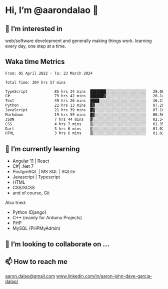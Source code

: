 # __Hi, I’m @aarondalao__ 👋 
## 👀 I’m interested in 
web/software development and generally making things work.
learning every day, one step at a time. 

## Waka time Metrics
<!--START_SECTION:waka-->

```txt
From: 05 April 2022 - To: 23 March 2024

Total Time: 304 hrs 57 mins

TypeScript            85 hrs 34 mins  ███████░░░░░░░░░░░░░░░░░░   28.06 %
C#                    79 hrs 42 mins  ██████▓░░░░░░░░░░░░░░░░░░   26.14 %
Text                  49 hrs 26 mins  ████░░░░░░░░░░░░░░░░░░░░░   16.21 %
Python                22 hrs 13 mins  █▓░░░░░░░░░░░░░░░░░░░░░░░   07.29 %
JavaScript            21 hrs 39 mins  █▓░░░░░░░░░░░░░░░░░░░░░░░   07.10 %
Markdown              19 hrs 59 mins  █▓░░░░░░░░░░░░░░░░░░░░░░░   06.56 %
JSON                  7 hrs 44 mins   ▓░░░░░░░░░░░░░░░░░░░░░░░░   02.54 %
CSS                   4 hrs 7 mins    ▒░░░░░░░░░░░░░░░░░░░░░░░░   01.35 %
Dart                  3 hrs 6 mins    ▒░░░░░░░░░░░░░░░░░░░░░░░░   01.02 %
HTML                  3 hrs 6 mins    ▒░░░░░░░░░░░░░░░░░░░░░░░░   01.02 %
```

<!--END_SECTION:waka-->

## 🌱 I’m currently learning 

- Angular 11 | React 
- C#| .Net 7
- PostgreSQL | MS SQL | SQLite
- Javascript | Typescript
- HTML 
- CSS/SCSS
- and of course, Git 


Also tried:
- Python (Django)
- C++ (mainly for Arduino Projects)
- PHP
- MySQL (PHPMyAdmin)


## 💞️ I’m looking to collaborate on ...

## 📫 How to reach me 
aaron.dalao@gmail.com
www.linkedin.com/in/aaron-john-dave-garcia-dalao/

<!---
aarondalao/aarondalao is a ✨ special ✨ repository because its `README.md` (this file) appears on your GitHub profile.
You can click the Preview link to take a look at your changes.
--->
